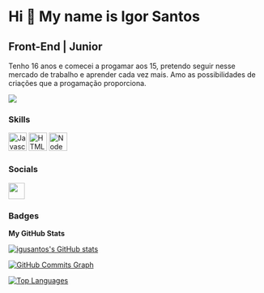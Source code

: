 Hi 👋 My name is Igor Santos
==========================

Front-End | Junior
-----------------------------

Tenho 16 anos e comecei a progamar aos 15, pretendo seguir nesse mercado de trabalho e aprender cada vez mais. Amo as possibilidades de criações que a progamação proporciona.

<a href="https://www.github.com/IguSantos" target="_blank" rel="noreferrer"><img
src="https://img.shields.io/github/followers/igusantos?logo=github&style=for-the-badge&color=3382ed&labelColor=171717" /></a>

### Skills

<p align="left">
<a href="https://developer.mozilla.org/en-US/docs/Web/JavaScript" target="_blank" rel="noreferrer"><img src="https://raw.githubusercontent.com/danielcranney/readme-generator/main/public/icons/skills/javascript-colored.svg" width="36" height="36" alt="Javascript" /></a>
<a href="https://developer.mozilla.org/en-US/docs/Glossary/HTML5" target="_blank" rel="noreferrer"><img src="https://raw.githubusercontent.com/danielcranney/readme-generator/main/public/icons/skills/html5-colored.svg" width="36" height="36" alt="HTML5" /></a>
<a href="https://nodejs.org/en/" target="_blank" rel="noreferrer"><img src="https://raw.githubusercontent.com/danielcranney/readme-generator/main/public/icons/skills/nodejs-colored.svg" width="36" height="36" alt="NodeJS" /></a>
  
</p>

### Socials
</a> <a href="https://www.github.com/IguSantos" target="_blank" rel="noreferrer"><img src="https://raw.githubusercontent.com/danielcranney/readme-generator/main/public/icons/socials/github-dark.svg" width="32" height="32" /></a> 

### Badges

<b>My GitHub Stats</b>

<a href="http://www.github.com/igusantos"><img src="https://github-readme-stats-peguimasid.vercel.app/api?username=igusantos&show_icons=true&hide=&count_private=true&title_color=3382ed&text_color=ffffff&icon_color=3382ed&bg_color=171717&hide_border=true&show_icons=true" alt="igusantos's GitHub stats" /></a>


<a href="http://www.github.com/igusantos"><img src="https://github-readme-activity-graph.cyclic.app/graph?username=igusantos&bg_color=171717&color=ffffff&line=3382ed&point=ffffff&area_color=171717&area=true&hide_border=true&custom_title=GitHub%20Commits%20Graph" alt="GitHub Commits Graph" /></a>

<a href="https://github.com/IguSantos" align="left"><img src="https://github-readme-stats-peguimasid.vercel.app/api/top-langs/?username=peguimasid&layout=compact&title_color=3382ed&hide=css,objective-c,html&text_color=ffffff&icon_color=3382ed&bg_color=171717&hide_border=true&locale=en&custom_title=Top%20%Languages" alt="Top Languages" /></a>
